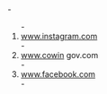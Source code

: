 -<ol>
 -<li>www.instagram.com</li>
  -<li>www.cowin gov.com</li>
  -<li>www.facebook.com</li>
  -</ol>
